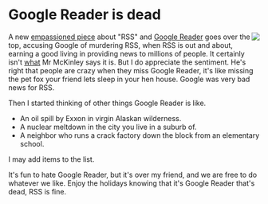 # Google Reader is dead
<img src="http://scripting.com/images/2019/12/21/fox.png" border="0" align="right">A new <a href="https://mcfunley.com/google-reader-killed-rss">empassioned piece</a> about "RSS" and <a href="https://www.google.com/search?q=site%3Ascripting.com+%22google+reader%22">Google Reader</a> goes over the top, accusing Google of murdering RSS, when RSS is out and about, earning a good living in providing news to millions of people. It certainly isn't <a href="http://thesaurus.land/?word=dead">what</a> Mr McKinley says it is. But I do appreciate the sentiment. He's right that people are crazy when they miss Google Reader, it's like missing the pet fox your friend lets sleep in your hen house. Google was very bad news for RSS. 

Then I started thinking of other things Google Reader is like.
* An oil spill by Exxon in virgin Alaskan wilderness. 
* A nuclear meltdown in the city you live in a suburb of.
* A neighbor who runs a crack factory down the block from an elementary school.

I may add items to the list. 

It's fun to hate Google Reader, but it's over my friend, and we are free to do whatever we like. Enjoy the holidays knowing that it's Google Reader that's dead, RSS is fine.

